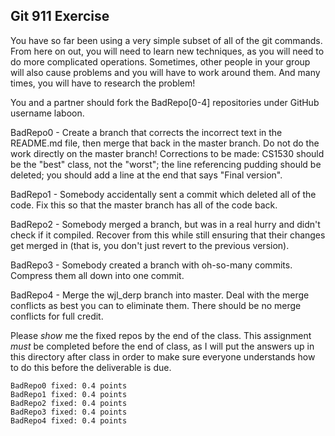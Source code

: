 ## Git 911 Exercise

You have so far been using a very simple subset of all of the git commands.  From here on out, you will need to learn new techniques, as you will need to do more complicated operations.  Sometimes, other people in your group will also cause problems and you will have to work around them.  And many times, you will have to research the problem!

You and a partner should fork the BadRepo[0-4] repositories under GitHub username laboon.

BadRepo0 - Create a branch that corrects the incorrect text in the README.md file, then merge that back in the master branch.  Do not do the work directly on the master branch!  Corrections to be made: CS1530 should be the "best" class, not the "worst"; the line referencing pudding should be deleted; you should add a line at the end that says "Final version".

BadRepo1 - Somebody accidentally sent a commit which deleted all of the code.  Fix this so that the master branch has all of the code back.

BadRepo2 - Somebody merged a branch, but was in a real hurry and didn't check if it compiled.  Recover from this while still ensuring that their changes get merged in (that is, you don't just revert to the previous version).

BadRepo3 - Somebody created a branch with oh-so-many commits.  Compress them all down into one commit.

BadRepo4 - Merge the wjl_derp branch into master. Deal with the merge conflicts as best you can to eliminate them.  There should be no merge conflicts for full credit.

Please _show_ me the fixed repos by the end of the class.  This assignment _must_ be completed before the end of class, as I will put the answers up in this directory after class in order to make sure everyone understands how to do this before the deliverable is due.

```
BadRepo0 fixed: 0.4 points 
BadRepo1 fixed: 0.4 points
BadRepo2 fixed: 0.4 points
BadRepo3 fixed: 0.4 points
BadRepo4 fixed: 0.4 points
```

